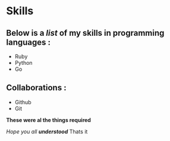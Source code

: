 # Skills
## Below is a _list_ of my skills in __programming languages__ : 
- Ruby
- Python
- Go

## Collaborations : 
- Github
- Git

**These were al the things required**

*Hope you all **understood*** Thats it
